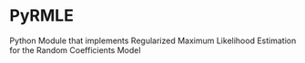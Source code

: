 # PyRMLE
Python Module that implements Regularized Maximum Likelihood Estimation for the Random Coefficients Model
